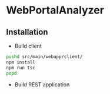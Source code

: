 # **WebPortalAnalyzer**

## Installation
- Build client
```sh
pushd src/main/webapp/client/
npm install
npm run tsc
popd
```
- Build REST application
